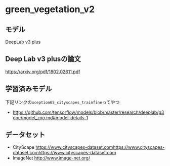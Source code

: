 # green_vegetation_v2

## モデル
DeepLab v3 plus

## Deep Lab v3 plusの論文
https://arxiv.org/pdf/1802.02611.pdf

## 学習済みモデル
下記リンクの`xception65_cityscapes_trainfine`ってやつ
* https://github.com/tensorflow/models/blob/master/research/deeplab/g3doc/model_zoo.md#model-details-1

## データセット
* CityScape
https://www.cityscapes-dataset.comhttps://www.cityscapes-dataset.comhttps://www.cityscapes-dataset.com
* ImageNet
http://www.image-net.org/
